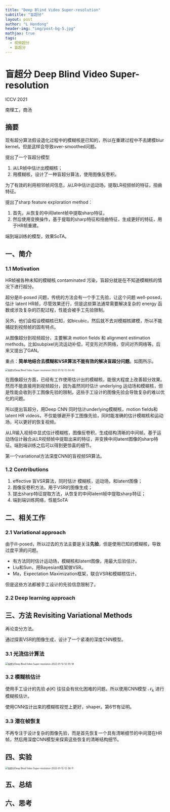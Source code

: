```yaml
---
title: "Deep Blind Video Super-resolution"
subtitle: "盲超分"
layout: post
author: "L Hondong"
header-img: "img/post-bg-5.jpg"
mathjax: true
tags:
  - 视频超分
  - 盲超分
---
```


# 盲超分 Deep Blind Video Super-resolution

ICCV 2021

南理工，商汤

## 摘要

现有超分算法假设退化过程中的模糊核是已知的，所以在重建过程中不去建模blur kernel。但是这样会导致over-smoothed问题。

提出了一个盲超分模型

1. 从LR帧中估计出模糊核；
2. 用模糊核，设计了一种盲超分算法，使用图像反卷积。

为了有效的利用相邻帧间信息，从LR中估计运动场，提取LR视频帧的特征，扭曲特征。

提出了sharp feature exploration method：

1. 首先，从恢复的中间latent帧中提取sharp特征，
2. 然后使用变换操作，基于提取的sharp特征和扭曲特征，生成更好的特征，用于HR帧重建。

端到端训练的模型，效果SoTA。

## 一、简介

### 1.1 Motivation

HR帧被各种未知的模糊核 contaminated 污染，盲超分就是在不知道模糊核的情况下进行超分。

超分是ill-posed 问题，传统的方法会有一个手工先验，让这个问题 well-posed，估计 latent HR帧，尽管效果还行，但是这些算法通常需要解决复杂的 energy 函数或涉及复杂的匹配过程，性能会被手工先验限制。

另外，他们会假设模糊核已知，如bicubic，然后就不去对模糊核建模，所以不能捕捉到视频帧的固有特点。

从图像超分到视频超分，主要解决 motion fields 和 alignment estimation methods。比如subpixel光流运动补偿，可变形对齐网络，空间对齐网络等。后来又提出了GAN。

重点：**简单地结合去模糊和VSR算法不能有效的解决盲超分问题**。如图所示。

<img src="https://cdn.jsdelivr.net/gh/lhondong/Assets/Images/盲超分Deep Blind Video Super-resolution-2022-01-12-12-34-40.png" alt="盲超分Deep Blind Video Super-resolution-2022-01-12-12-34-40" style="zoom:50%;" />

在图像超分方面，已经有工作使用估计出的模糊核，能很大程度上改善超分效果。然而不能直接用到视频超分，因为虽然同时估计 underlying 运动场和模糊核，但是性能会收到手工图像先验的限制，这些手工设计的图像先验会导致复杂的难以优化的问题。

所以提出盲超分，用Deep CNN 同时估计underlying模糊核，motion fields和latent HR videos，不仅能够避开手工图像先验，同时能准确的估计模糊核和运动场，可以更好的恢复视频。

从LR输入视频中显式估计模糊核，图像反卷积，生成结构清晰的中间帧。基于运动场估计融合从LR视频帧中提取出来的特征，并变换中间latent图像的sharp特征。端到端训练之后可以得到更惊喜的细节。

第一个variational方法深度CNN的盲视频SR算法。

### 1.2 Contributions

1. effective 盲VSR算法，同时估计 模糊核，运动场，和latent图像；
2. 图像反卷积方法，用于VSR的图像生成；
3. 提出sharp特征提取方法，从恢复的中间latent帧中提取sharp特征；
4. 端到端训练网络，性能SoTA

## 二、相关工作

### 2.1 Variational approach

由于ill-posed，所以过去的方法主要是关注**先验**，但是使用已知的模糊核，导致过度平滑的问题。

- 有方法同时估计运动场，模糊核和latent图像，用最大后验估计。
- Liu和Sun，用Bayesian框架做VSR。
- Ma，Expectation Maximization框架，联合VSR和模糊核估计。

但是这些方法都被手工设计的先验信息限制了。

### 2.2 Deep learning approach

## 三、方法 Revisiting Variational Methods

再论变分方法。

通过探索VSR的图像生成，设计了一个紧凑的深度CNN模型。

### 3.1 光流估计算法

<img src="https://cdn.jsdelivr.net/gh/lhondong/Assets/Images/盲超分Deep Blind Video Super-resolution-2022-01-12-12-35-18.png" alt="盲超分Deep Blind Video Super-resolution-2022-01-12-12-35-18" style="zoom:50%;" />

### 3.2 模糊核估计

使用手工设计的先验 $\phi(K)$ 往往会有优化困难的问题。所以使用CNN模型 $\mathcal N_k$ 进行模糊核估计。

使用CNN估计出来的模糊核视觉上更好，shaper。第6节有证明。

### 3.3 潜在帧恢复

不再专注于设计复杂的图像先验，而是首先恢复一个具有清晰细节的中间潜在HR帧，然后用深度CNN模型来探索这些恢复的清晰结构细节。

## 四、实验

<img src="https://cdn.jsdelivr.net/gh/lhondong/Assets/Images/盲超分Deep Blind Video Super-resolution-2022-01-12-12-36-11.png" alt="盲超分Deep Blind Video Super-resolution-2022-01-12-12-36-11" style="zoom:50%;" />

## 五、总结

## 六、思考
